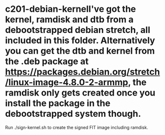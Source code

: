 # c201-debian-kernelI've got the kernel, ramdisk and dtb from a debootstrapped debian stretch, all included in this folder. Alternatively you can get the dtb and kernel from the .deb package at https://packages.debian.org/stretch/linux-image-4.8.0-2-armmp, the ramdisk only gets created once you install the package in the debootstrapped system though.

Run ./sign-kernel.sh to create the signed FIT image including ramdisk.
